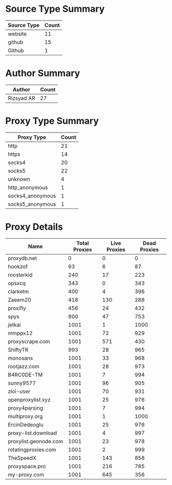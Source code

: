 # Source Type Summary

| Source Type | Count |
|-------------|-------|
| website | 11 |
| github | 15 |
| Github | 1 |


# Author Summary

| Author | Count |
|--------|-------|
| Rizsyad AR | 27 |


# Proxy Type Summary

| Proxy Type | Count |
|------------|-------|
| http | 21 |
| https | 14 |
| socks4 | 20 |
| socks5 | 22 |
| unknown | 4 |
| http_anonymous | 1 |
| socks4_anonymous | 1 |
| socks5_anonymous | 1 |


# Proxy Details

| Name | Total Proxies | Live Proxies | Dead Proxies |
|------|---------------|--------------|---------------|
| proxydb.net | 0 | 0 | 0 |
| hookzof | 93 | 6 | 87 |
| roosterkid | 240 | 17 | 223 |
| opsxcq | 343 | 0 | 343 |
| clarketm | 400 | 4 | 396 |
| Zaeem20 | 418 | 130 | 288 |
| proxifly | 456 | 24 | 432 |
| spys | 800 | 47 | 753 |
| jetkai | 1001 | 1 | 1000 |
| mmppx12 | 1001 | 72 | 929 |
| proxyscrape.com | 1001 | 571 | 430 |
| ShiftyTR | 993 | 28 | 965 |
| monosans | 1001 | 33 | 968 |
| rootjazz.com | 1001 | 28 | 973 |
| B4RC0DE-TM | 1001 | 7 | 994 |
| sunny9577 | 1001 | 96 | 905 |
| zloi-user | 1001 | 70 | 931 |
| openproxylist.xyz | 1001 | 25 | 976 |
| proxy4parsing | 1001 | 7 | 994 |
| multiproxy.org | 1001 | 1 | 1000 |
| ErcinDedeoglu | 1001 | 25 | 976 |
| proxy-list.download | 1001 | 4 | 997 |
| proxylist.geonode.com | 1001 | 23 | 978 |
| rotatingproxies.com | 1001 | 2 | 999 |
| TheSpeedX | 1001 | 143 | 858 |
| proxyspace.pro | 1001 | 216 | 785 |
| my-proxy.com | 1001 | 645 | 356 |
